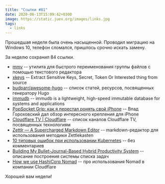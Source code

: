 ```yaml
---
title: "Ссылки #81"
date: 2020-06-13T15:09:42+0300
image: https://static.juev.org/images/links.jpg
tags:
  - links
---
```

Прошедшая неделя была очень насыщенной. Проводил миграцию на Windows 10, телефон сломался, пришлось срочно искать замену.

За неделю сохранил 84 ссылки.

* [mmv](https://github.com/itchyny/mmv) -- утилита для быстрого переименования группы файлов с помощью текстового редактора
* [xkeys](https://github.com/vsec7/xkeys) -- Extract Sensitive Keys, Secret, Token Or Interested thing from source
* [budparr/awesome-hugo](https://github.com/budparr/awesome-hugo) -- список статей, ресурсов, посвященных генератору Hugo
* [immudb](https://github.com/codenotary/immudb) -- immudb is a lightweight, high-speed immutable database for systems and applications
* [PopSocket Grip: как я перестал ронять свой iPhone](https://macosworld.ru/popsocket-grip/) -- Влад Гороховский дал обзор интересного крепления для iPhone
* [Cloudflare TV | Cloudflare](https://cloudflare.tv) -- список каналов Cloudflare TV, посвященных технологиям
* [Zettlr — A Supercharged Markdown Editor](https://www.zettlr.com/#download) -- markdown-редактор для использования методики Zettlekasten
* [10 типовых ошибок при использовании Kubernetes](https://habr.com/ru/company/flant/blog/504396/) -- без комментариев
* [Building My Bullet-Journal-Based Hybrid Productivity System](https://thesweetsetup.com/mikes-hybrid-bullet-journal-system/) -- описание построения системы списка задач
* [How we use HashiCorp Nomad](https://blog.cloudflare.com/how-we-use-hashicorp-nomad/) -- про использования Nomad в компании Cloudflare

Хорошей вам недели!
